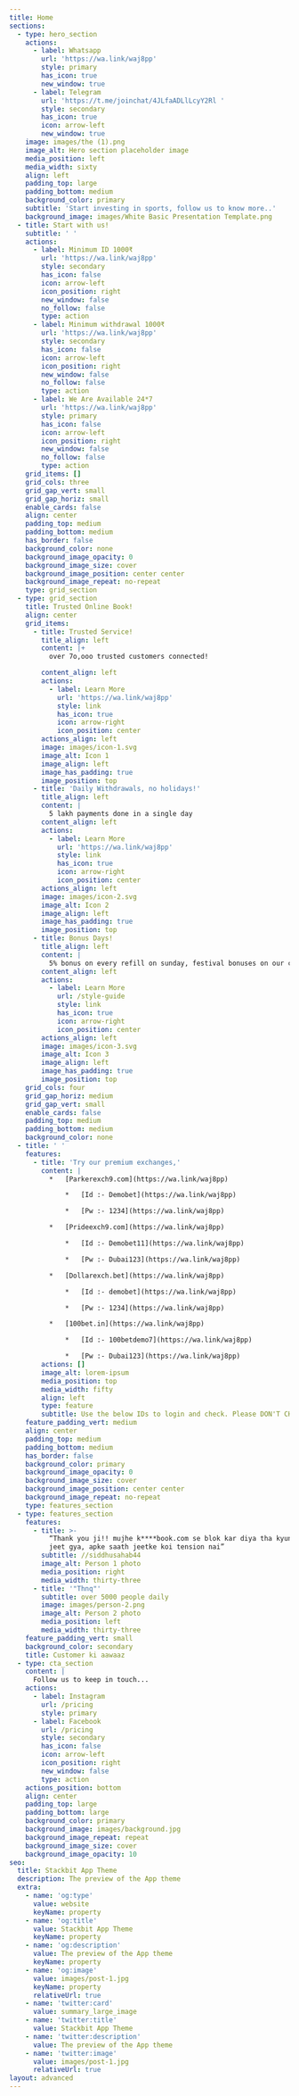 ```yaml
---
title: Home
sections:
  - type: hero_section
    actions:
      - label: Whatsapp
        url: 'https://wa.link/waj8pp'
        style: primary
        has_icon: true
        new_window: true
      - label: Telegram
        url: 'https://t.me/joinchat/4JLfaADLlLcyY2Rl '
        style: secondary
        has_icon: true
        icon: arrow-left
        new_window: true
    image: images/the (1).png
    image_alt: Hero section placeholder image
    media_position: left
    media_width: sixty
    align: left
    padding_top: large
    padding_bottom: medium
    background_color: primary
    subtitle: 'Start investing in sports, follow us to know more..'
    background_image: images/White Basic Presentation Template.png
  - title: Start with us!
    subtitle: ' '
    actions:
      - label: Minimum ID 1000₹
        url: 'https://wa.link/waj8pp'
        style: secondary
        has_icon: false
        icon: arrow-left
        icon_position: right
        new_window: false
        no_follow: false
        type: action
      - label: Minimum withdrawal 1000₹
        url: 'https://wa.link/waj8pp'
        style: secondary
        has_icon: false
        icon: arrow-left
        icon_position: right
        new_window: false
        no_follow: false
        type: action
      - label: We Are Available 24*7
        url: 'https://wa.link/waj8pp'
        style: primary
        has_icon: false
        icon: arrow-left
        icon_position: right
        new_window: false
        no_follow: false
        type: action
    grid_items: []
    grid_cols: three
    grid_gap_vert: small
    grid_gap_horiz: small
    enable_cards: false
    align: center
    padding_top: medium
    padding_bottom: medium
    has_border: false
    background_color: none
    background_image_opacity: 0
    background_image_size: cover
    background_image_position: center center
    background_image_repeat: no-repeat
    type: grid_section
  - type: grid_section
    title: Trusted Online Book!
    align: center
    grid_items:
      - title: Trusted Service!
        title_align: left
        content: |+
          over 7o,ooo trusted customers connected!

        content_align: left
        actions:
          - label: Learn More
            url: 'https://wa.link/waj8pp'
            style: link
            has_icon: true
            icon: arrow-right
            icon_position: center
        actions_align: left
        image: images/icon-1.svg
        image_alt: Icon 1
        image_align: left
        image_has_padding: true
        image_position: top
      - title: 'Daily Withdrawals, no holidays!'
        title_align: left
        content: |
          5 lakh payments done in a single day
        content_align: left
        actions:
          - label: Learn More
            url: 'https://wa.link/waj8pp'
            style: link
            has_icon: true
            icon: arrow-right
            icon_position: center
        actions_align: left
        image: images/icon-2.svg
        image_alt: Icon 2
        image_align: left
        image_has_padding: true
        image_position: top
      - title: Bonus Days!
        title_align: left
        content: |
          5% bonus on every refill on sunday, festival bonuses on our channel!
        content_align: left
        actions:
          - label: Learn More
            url: /style-guide
            style: link
            has_icon: true
            icon: arrow-right
            icon_position: center
        actions_align: left
        image: images/icon-3.svg
        image_alt: Icon 3
        image_align: left
        image_has_padding: true
        image_position: top
    grid_cols: four
    grid_gap_horiz: medium
    grid_gap_vert: small
    enable_cards: false
    padding_top: medium
    padding_bottom: medium
    background_color: none
  - title: ' '
    features:
      - title: 'Try our premium exchanges,'
        content: |
          *   [Parkerexch9.com](https://wa.link/waj8pp)

              *   [Id :- Demobet](https://wa.link/waj8pp)

              *   [Pw :- 1234](https://wa.link/waj8pp)

          *   [Prideexch9.com](https://wa.link/waj8pp)

              *   [Id :- Demobet11](https://wa.link/waj8pp)

              *   [Pw :- Dubai123](https://wa.link/waj8pp)

          *   [Dollarexch.bet](https://wa.link/waj8pp)

              *   [Id :- demobet](https://wa.link/waj8pp)

              *   [Pw :- 1234](https://wa.link/waj8pp)

          *   [100bet.in](https://wa.link/waj8pp)

              *   [Id :- 100betdemo7](https://wa.link/waj8pp)

              *   [Pw :- Dubai123](https://wa.link/waj8pp)
        actions: []
        image_alt: lorem-ipsum
        media_position: top
        media_width: fifty
        align: left
        type: feature
        subtitle: Use the below IDs to login and check. Please DON'T CHANGE PASSWORD
    feature_padding_vert: medium
    align: center
    padding_top: medium
    padding_bottom: medium
    has_border: false
    background_color: primary
    background_image_opacity: 0
    background_image_size: cover
    background_image_position: center center
    background_image_repeat: no-repeat
    type: features_section
  - type: features_section
    features:
      - title: >-
          “Thank you ji!! mujhe k****book.com se blok kar diya tha kyunki mai
          jeet gya, apke saath jeetke koi tension nai”
        subtitle: //siddhusahab44
        image_alt: Person 1 photo
        media_position: right
        media_width: thirty-three
      - title: '"Thnq"'
        subtitle: over 5000 people daily
        image: images/person-2.png
        image_alt: Person 2 photo
        media_position: left
        media_width: thirty-three
    feature_padding_vert: small
    background_color: secondary
    title: Customer ki aawaaz
  - type: cta_section
    content: |
      Follow us to keep in touch...
    actions:
      - label: Instagram
        url: /pricing
        style: primary
      - label: Facebook
        url: /pricing
        style: secondary
        has_icon: false
        icon: arrow-left
        icon_position: right
        new_window: false
        type: action
    actions_position: bottom
    align: center
    padding_top: large
    padding_bottom: large
    background_color: primary
    background_image: images/background.jpg
    background_image_repeat: repeat
    background_image_size: cover
    background_image_opacity: 10
seo:
  title: Stackbit App Theme
  description: The preview of the App theme
  extra:
    - name: 'og:type'
      value: website
      keyName: property
    - name: 'og:title'
      value: Stackbit App Theme
      keyName: property
    - name: 'og:description'
      value: The preview of the App theme
      keyName: property
    - name: 'og:image'
      value: images/post-1.jpg
      keyName: property
      relativeUrl: true
    - name: 'twitter:card'
      value: summary_large_image
    - name: 'twitter:title'
      value: Stackbit App Theme
    - name: 'twitter:description'
      value: The preview of the App theme
    - name: 'twitter:image'
      value: images/post-1.jpg
      relativeUrl: true
layout: advanced
---
```

